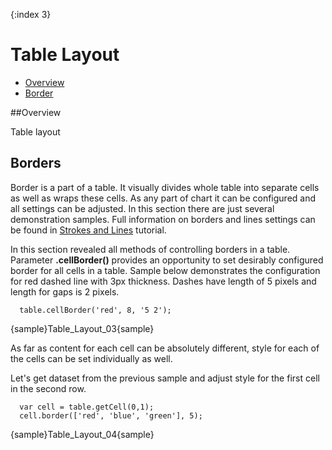 {:index 3}
# Table Layout

 * [Overview](#overview)
 * [Border](#border)
 
##Overview

Table layout

## Borders

Border is a part of a table. It visually divides whole table into separate cells as well as wraps these cells. As any 
part of chart it can be configured and all settings can be adjusted. In this section there are just several 
demonstration samples. Full information on borders and lines settings can be found in [Strokes and Lines](../General_Appearance_Settings/Strokes_and_Lines) tutorial.
  
  
In this section revealed all methods of controlling borders in a table. 
Parameter **.cellBorder()** provides an opportunity to set desirably configured border for all cells in a table. 
Sample below demonstrates the configuration for red dashed line with 3px thickness. Dashes have length of 5 pixels 
and length for gaps is 2 pixels.

```
  table.cellBorder('red', 8, '5 2');
```

{sample}Table\_Layout\_03{sample}

As far as content for each cell can be absolutely different, style for each of the cells can be set individually as 
well. 
  
  
Let's get dataset from the previous sample and adjust style for the first cell in the second row.

```
  var cell = table.getCell(0,1);
  cell.border(['red', 'blue', 'green'], 5);
```

{sample}Table\_Layout\_04{sample}

